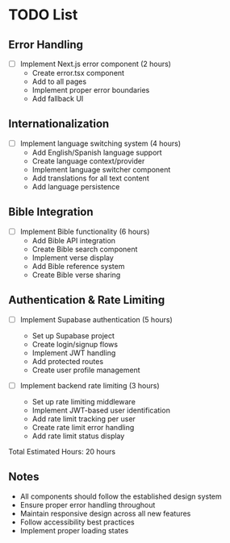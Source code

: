 # TODO List

## Error Handling
- [ ] Implement Next.js error component (2 hours)
  - Create error.tsx component
  - Add to all pages
  - Implement proper error boundaries
  - Add fallback UI

## Internationalization
- [ ] Implement language switching system (4 hours)
  - Add English/Spanish language support
  - Create language context/provider
  - Implement language switcher component
  - Add translations for all text content
  - Add language persistence

## Bible Integration
- [ ] Implement Bible functionality (6 hours)
  - Add Bible API integration
  - Create Bible search component
  - Implement verse display
  - Add Bible reference system
  - Create Bible verse sharing

## Authentication & Rate Limiting
- [ ] Implement Supabase authentication (5 hours)
  - Set up Supabase project
  - Create login/signup flows
  - Implement JWT handling
  - Add protected routes
  - Create user profile management

- [ ] Implement backend rate limiting (3 hours)
  - Set up rate limiting middleware
  - Implement JWT-based user identification
  - Add rate limit tracking per user
  - Create rate limit error handling
  - Add rate limit status display

Total Estimated Hours: 20 hours

## Notes
- All components should follow the established design system
- Ensure proper error handling throughout
- Maintain responsive design across all new features
- Follow accessibility best practices
- Implement proper loading states
